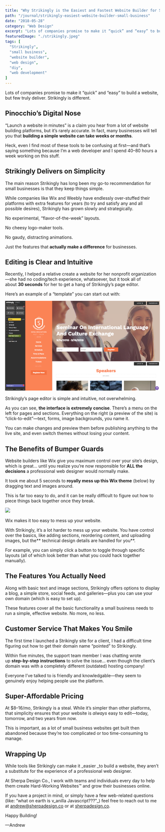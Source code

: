 ```yaml
---
title: "Why Strikingly is the Easiest and Fastest Website Builder for Small Businesses"
path: "/journal/strikingly-easiest-website-builder-small-business"
date: "2018-05-28"
category: "Web Design"
excerpt: "Lots of companies promise to make it “quick” and “easy” to build a website, but few truly deliver. Strikingly is different."
featuredImage: "./strikingly.jpeg"
tags: [
  "Strikingly",
  "small business",
  "website builder",
  "web design",
  "diy",
  "web development"
]
---
```


Lots of companies promise to make it “quick” and “easy” to build a website, but few truly deliver. Strikingly is different.

## Pinocchio’s Digital Nose

“Launch a website in minutes” is a claim you hear from a lot of website building platforms, but it’s rarely accurate. In fact, many businesses will tell you that **building a simple website can take weeks or months**.

Heck, even I find most of these tools to be confusing at first—and that’s saying something because I’m a web developer and I spend 40–80 hours a week working on this stuff.

## Strikingly Delivers on Simplicity

The main reason Strikingly has long been my go-to recommendation for small businesses is that they keep things simple.

While companies like Wix and Weebly have endlessly over-stuffed their platforms with extra features for years (to try and satisfy any and all possible desires), Strikingly has grown slowly and strategically.

No experimental, “flavor-of-the-week” layouts.

No cheesy logo-maker tools.

No gaudy, distracting animations.

Just the features that **actually make a difference** for businesses.

## Editing is Clear and Intuitive

Recently, I helped a relative create a website for her nonprofit organization—she had no coding/tech experience, whatsoever, but it took all of about **30 seconds** for her to get a hang of Strikingly’s page editor.

Here’s an example of a “template” you can start out with:

![](./strikingly-theme.png)

Strikingly’s page editor is simple and intuitive, not overwhelming.

As you can see, **the interface is extremely concise**. There’s a menu on the left for pages and sections. Everything on the right (a preview of the site) is “click-to-edit”—text, forms, image backgrounds, you name it.

You can make changes and preview them before publishing anything to the live site, and even switch themes without losing your content.

## The Benefits of Bumper Guards

Website builders like Wix give you maximum control over your site’s design, which is great… until you realize you’re now responsible for **ALL the decisions** a professional web designer would normally make.

It took me about 5 seconds to **royally mess up this Wix theme** (below) by dragging text and images around.

This is far too easy to do, and it can be really difficult to figure out how to piece things back together once they break.

![](/strikingly.jpeg)

Wix makes it too easy to mess up your website.

With Strikingly, it’s a lot harder to mess up your website. You have control over the basics, like adding sections, reordering content, and uploading images, but the** technical design details are handled for you**.

For example, you can simply click a button to toggle through specific layouts (all of which look better than what you could hack together manually).

## The Features You Actually Need

Along with basic text and image sections, Strikingly offers options to display a blog, a simple store, social feeds, and galleries—plus you can use your own domain (which is easy to set up).

These features cover all the basic functionality a small business needs to run a simple, effective website. No more, no less.

## Customer Service That Makes You Smile

The first time I launched a Strikingly site for a client, I had a difficult time figuring out how to get their domain name “pointed” to Strikingly.

Within five minutes, the support team member I was chatting wrote up **step-by-step instructions** to solve the issue… even though the client’s domain was with a completely different (outdated) hosting company!

Everyone I’ve talked to is friendly and knowledgable—they seem to genuinely enjoy helping people use the platform.

## Super-Affordable Pricing

At $8–16/mo, Strikingly is a steal. While it’s simpler than other platforms, that simplicity ensures that your website is _always_ easy to edit—today, tomorrow, and two years from now.

This is important, as a lot of small business websites get built then abandoned because they’re too complicated or too time-consuming to manage.

## Wrapping Up

While tools like Strikingly can make it _easier _to build a website, they aren’t a substitute for the experience of a professional web designer.

At Sherpa Design Co., I work with teams and individuals every day to help them create Hard-Working Websites™ and grow their businesses online.

If you have a project in mind, or simply have a few web-related questions (like: “what on earth is v_anilla Javascript???”_) feel free to reach out to me at andrew@sherpadesign.co or at [sherpadesign.co](http://sherpadesign.co/).

Happy Building!

—Andrew